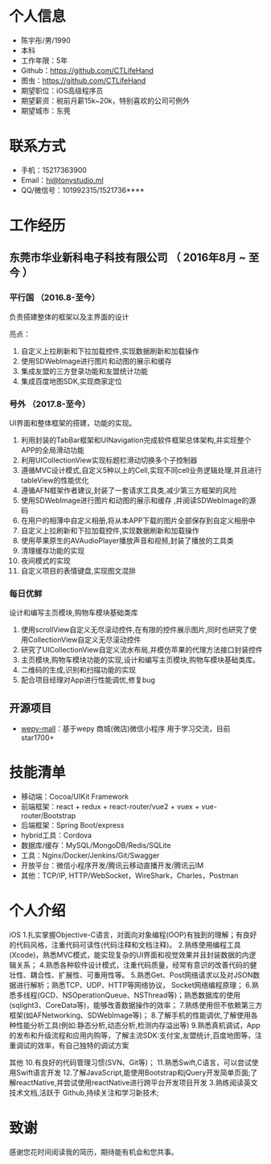 # 个人信息

* 陈宇彤/男/1990
* 本科
* 工作年限：5年
* Github：https://github.com/CTLifeHand
* 图虫：https://github.com/CTLifeHand
* 期望职位：iOS高级程序员
* 期望薪资：税前月薪15k~20k，特别喜欢的公司可例外
* 期望城市：东莞

# 联系方式
* 手机：15217363900
* Email：hi@tonystudio.ml
* QQ/微信号：101992315/1521736****

# 工作经历

## 东莞市华业新科电子科技有限公司 （ 2016年8月 ~ 至今 ）

### 平行国 （2016.8-至今）
负责搭建整体的框架以及主界面的设计 

亮点：
1. 自定义上拉刷新和下拉加载控件,实现数据刷新和加载操作 
2. 使用SDWebImage进行图片和动图的展示和缓存 
3. 集成友盟的三方登录功能和友盟统计功能 
4. 集成百度地图SDK,实现商家定位 

### 号外 （2017.8-至今）
UI界面和整体框架的搭建，功能的实现。 
1. 利用封装的TabBar框架和UINavigation完成软件框架总体架构,并实现整个APP的全局滑动功能 
2. 利用UICollectionView实现标题栏滑动切换多个子控制器 
3. 遵循MVC设计模式,自定义5种以上的Cell,实现不同cell业务逻辑处理,并且进行tableView的性能优化 
4. 遵循AFN框架作者建议,封装了一套请求工具类,减少第三方框架的风险 
5. 使用SDWebImage进行图片和动图的展示和缓存 ,并阅读SDWebImage的源码 
6. 在用户的相薄中自定义相册,将从本APP下载的图片全部保存到自定义相册中 
7. 自定义上拉刷新和下拉加载控件,实现数据刷新和加载操作 
8. 使用苹果原生的AVAudioPlayer播放声音和视频,封装了播放的工具类 
9. 清理缓存功能的实现 
10. 夜间模式的实现 
11. 自定义项目的表情键盘,实现图文混排 

### 每日优鲜
设计和编写主页模块,购物车模块基础类库
1. 使用scrollView自定义无尽滚动控件,在有限的控件展示图片,同时也研究了使用CollectionView自定义无尽滚动控件 
2. 研究了UICollectionView自定义流水布局,并模仿苹果的代理方法接口封装控件 
3. 主页模块,购物车模块功能的实现,设计和编写主页模块,购物车模块基础类库。 
4. 二维码的生成,识别和扫描功能的实现 
5. 配合项目经理对App进行性能调优,修复bug 

## 开源项目

* [wepy-mall](https://github.com/dyq086/wepy-mall)：基于wepy 商城(微店)微信小程序 用于学习交流，目前star1700+

# 技能清单
* 移动端：Cocoa/UIKit Framework
* 前端框架：react + redux + react-router/vue2 + vuex + vue-router/Bootstrap
* 后端框架：Spring Boot/express
* hybrid工具：Cordova
* 数据库/缓存：MySQL/MongoDB/Redis/SQLite
* 工具：Nginx/Docker/Jenkins/Git/Swagger
* 开放平台：微信小程序开发/腾讯云移动直播开发/腾讯云IM
* 其他：TCP/IP, HTTP/WebSocket，WireShark，Charles，Postman

# 个人介绍
iOS
1.扎实掌握Objective-C语言，对面向对象编程(OOP)有独到的理解；有良好的代码风格，注重代码可读性(代码注释和文档注释)。 
2.熟练使用编程工具(Xcode)，熟悉MVC模式，能实现复杂的UI界面和视觉效果并且封装数据的内逻辑关系； 
4.熟悉各种软件设计模式，注重代码质量，经常有意识的改善代码的健壮性、耦合性、扩展性、可重用性等。 
5.熟悉Get、Post网络请求以及对JSON数据进行解析；熟悉TCP、UDP、HTTP等网络协议， Socket网络编程原理； 
6.熟悉多线程(GCD、NSOperationQueue、NSThread等)；熟悉数据库的使用(sqlight3、CoreData等)，能够改善数据操作的效率； 
7.熟练使用但不依赖第三方框架(如AFNetworking、SDWebImage等)； 
8.了解手机的性能调优,了解使用各种性能分析工具(例如:静态分析,动态分析,检测内存溢出等) 
9.熟悉真机调试，App的发布和升级流程和应用内购等，了解主流SDK:支付宝,友盟统计,百度地图等，注重调试的效率，有自己独特的调试方案 

其他
10.有良好的代码管理习惯(SVN、Git等)； 
11.熟悉Swift,C语言，可以尝试使用Swift语言开发 
12.了解JavaScript,能使用Bootstrap和jQuery开发简单页面;了解reactNative,并尝试使用reactNative进行跨平台开发项目开发 
3.熟练阅读英文技术文档,活跃于 Github,持续关注和学习新技术; 

# 致谢
感谢您花时间阅读我的简历，期待能有机会和您共事。